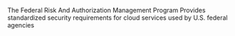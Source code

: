 The Federal Risk And Authorization Management Program Provides standardized security requirements for cloud services used by U.S. federal agencies 